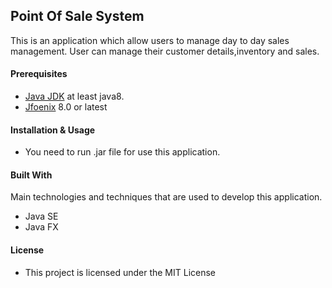 ## Point Of Sale System

This is an application which allow users to manage day to day sales management. User can manage their customer details,inventory and sales.

#### Prerequisites
* [Java JDK](oracle.com/java/technologies/javase/javase-jdk8-downloads.html) at least java8.
* [Jfoenix](https://mvnrepository.com/artifact/com.jfoenix/jfoenix/8.0.10) 8.0 or latest

#### Installation & Usage
* You need to run .jar file for use this application.

#### Built With

Main technologies and techniques that are used to develop this application.

* Java SE
* Java FX

#### License

* This project is licensed under the MIT License